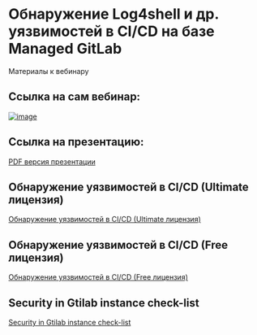 # Обнаружение Log4shell и др. уязвимостей в CI/CD на базе Managed GitLab
Материалы к вебинару


## Ссылка на сам вебинар:
[![image](https://user-images.githubusercontent.com/85429798/174777736-29c67432-214a-486e-8a09-fece25dc049b.png)](https://www.youtube.com/watch?v=ub5QRrwXJno)


## Ссылка на презентацию:
[PDF версия презентации](https://www.youtube.com/watch?v=ub5QRrwXJno)

## Обнаружение уязвимостей в CI/CD (Ultimate лицензия)
[Обнаружение уязвимостей в CI/CD (Ultimate лицензия)](https://github.com/yandex-cloud/yc-solution-library-for-security/tree/master/secure_ci_cd/secure_ci_cd_with_webinar/ultimate_secure_ci_cd)

## Обнаружение уязвимостей в CI/CD (Free лицензия)
[Обнаружение уязвимостей в CI/CD (Free лицензия)](https://github.com/yandex-cloud/yc-solution-library-for-security/tree/master/secure_ci_cd/secure_ci_cd_with_webinar/free_secure_ci_cd)

## Security in Gtilab instance check-list
[Security in Gtilab instance check-list](https://github.com/yandex-cloud/yc-solution-library-for-security/tree/master/secure_ci_cd/secure_ci_cd_with_webinar/gitlab_instance_sec_checklist)
